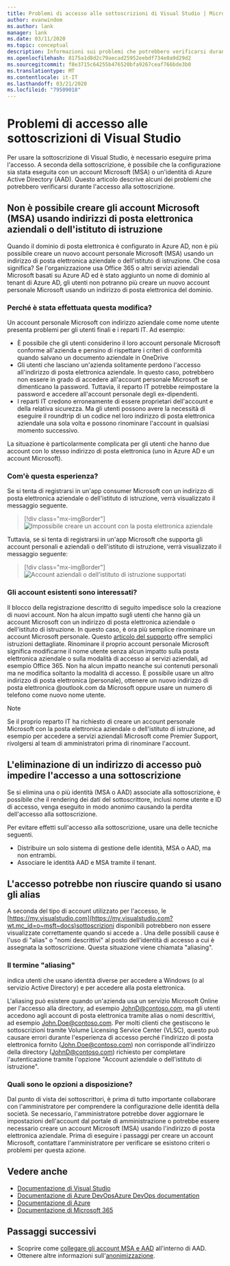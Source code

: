 ```yaml
---
title: Problemi di accesso alle sottoscrizioni di Visual Studio | Microsoft Docs
author: evanwindom
ms.author: lank
manager: lank
ms.date: 03/11/2020
ms.topic: conceptual
description: Informazioni sui problemi che potrebbero verificarsi durante l'accesso alle sottoscrizioni di Visual Studio
ms.openlocfilehash: 8175a1d8d2c79aecad25952eebdf734e0a9d29d2
ms.sourcegitcommit: f8e3715c64255b476520bfa9267ceaf766bde3b0
ms.translationtype: MT
ms.contentlocale: it-IT
ms.lasthandoff: 03/21/2020
ms.locfileid: "79509018"
---
```

# <a name="issues-signing-in-to-visual-studio-subscriptions"></a>Problemi di accesso alle sottoscrizioni di Visual Studio
Per usare la sottoscrizione di Visual Studio, è necessario eseguire prima l'accesso.  A seconda della sottoscrizione, è possibile che la configurazione sia stata eseguita con un account Microsoft (MSA) o un'identità di Azure Active Directory (AAD).  Questo articolo descrive alcuni dei problemi che potrebbero verificarsi durante l'accesso alla sottoscrizione.

## <a name="microsoft-accounts-msa-cannot-be-created-using-workschool-email-addresses"></a>Non è possibile creare gli account Microsoft (MSA) usando indirizzi di posta elettronica aziendali o dell'istituto di istruzione
Quando il dominio di posta elettronica è configurato in Azure AD, non è più possibile creare un nuovo account personale Microsoft (MSA) usando un indirizzo di posta elettronica aziendale o dell'istituto di istruzione. Che cosa significa? Se l'organizzazione usa Office 365 o altri servizi aziendali Microsoft basati su Azure AD ed è stato aggiunto un nome di dominio al tenant di Azure AD, gli utenti non potranno più creare un nuovo account personale Microsoft usando un indirizzo di posta elettronica del dominio.

### <a name="why-was-this-change-made"></a>Perché è stata effettuata questa modifica?
Un account personale Microsoft con indirizzo aziendale come nome utente presenta problemi per gli utenti finali e i reparti IT. Ad esempio:
- È possibile che gli utenti considerino il loro account personale Microsoft conforme all'azienda e pensino di rispettare i criteri di conformità quando salvano un documento aziendale in OneDrive
- Gli utenti che lasciano un'azienda solitamente perdono l'accesso all'indirizzo di posta elettronica aziendale. In questo caso, potrebbero non essere in grado di accedere all'account personale Microsoft se dimenticano la password. Tuttavia, il reparto IT potrebbe reimpostare la password e accedere all'account personale degli ex-dipendenti.
- I reparti IT credono erroneamente di essere proprietari dell'account e della relativa sicurezza. Ma gli utenti possono avere la necessità di eseguire il roundtrip di un codice nel loro indirizzo di posta elettronica aziendale una sola volta e possono rinominare l'account in qualsiasi momento successivo.

La situazione è particolarmente complicata per gli utenti che hanno due account con lo stesso indirizzo di posta elettronica (uno in Azure AD e un account Microsoft).

### <a name="what-does-this-experience-look-like"></a>Com'è questa esperienza?
Se si tenta di registrarsi in un'app consumer Microsoft con un indirizzo di posta elettronica aziendale o dell'istituto di istruzione, verrà visualizzato il messaggio seguente.

   > [!div class="mx-imgBorder"]
   > ![Impossibile creare un account con la posta elettronica aziendale](_img/sign-in-issues/cannot-use-work-email.png)

Tuttavia, se si tenta di registrarsi in un'app Microsoft che supporta gli account personali e aziendali o dell'istituto di istruzione, verrà visualizzato il messaggio seguente:

   > [!div class="mx-imgBorder"]
   > ![Account aziendali o dell'istituto di istruzione supportati](_img/sign-in-issues/existing-account.png)

### <a name="are-existing-accounts-affected"></a>Gli account esistenti sono interessati?
Il blocco della registrazione descritto di seguito impedisce solo la creazione di nuovi account. Non ha alcun impatto sugli utenti che hanno già un account Microsoft con un indirizzo di posta elettronica aziendale o dell'istituto di istruzione. In questo caso, è ora più semplice rinominare un account Microsoft personale. Questo [articolo del supporto](https://windows.microsoft.com/en-US/Windows/rename-personal-microsoft-account) offre semplici istruzioni dettagliate. Rinominare il proprio account personale Microsoft significa modificarne il nome utente senza alcun impatto sulla posta elettronica aziendale o sulla modalità di accesso ai servizi aziendali, ad esempio Office 365. Non ha alcun impatto neanche sui contenuti personali ma ne modifica soltanto la modalità di accesso. È possibile usare un altro indirizzo di posta elettronica (personale), ottenere un nuovo indirizzo di posta elettronica @outlook.com da Microsoft oppure usare un numero di telefono come nuovo nome utente.

> [!NOTE]
> Se il proprio reparto IT ha richiesto di creare un account personale Microsoft con la posta elettronica aziendale o dell'istituto di istruzione, ad esempio per accedere a servizi aziendali Microsoft come Premier Support, rivolgersi al team di amministratori prima di rinominare l'account.

## <a name="deleting-a-sign-in-address-may-prevent-access-to-a-subscription"></a>L'eliminazione di un indirizzo di accesso può impedire l'accesso a una sottoscrizione
Se si elimina una o più identità (MSA o AAD) associate alla sottoscrizione, è possibile che il rendering dei dati del sottoscrittore, inclusi nome utente e ID di accesso, venga eseguito in modo anonimo causando la perdita dell'accesso alla sottoscrizione.

Per evitare effetti sull'accesso alla sottoscrizione, usare una delle tecniche seguenti.
- Distribuire un solo sistema di gestione delle identità, MSA o AAD, ma non entrambi.
- Associare le identità AAD e MSA tramite il tenant.

## <a name="signing-in-may-fail-when-using-aliases"></a>L'accesso potrebbe non riuscire quando si usano gli alias
A seconda del tipo di account utilizzato per l'accesso, le [https://my.visualstudio.com](https://my.visualstudio.com?wt.mc_id=o~msft~docs)sottoscrizioni disponibili potrebbero non essere visualizzate correttamente quando si accede a . Una delle possibili cause è l'uso di "alias" o "nomi descrittivi" al posto dell'identità di accesso a cui è assegnata la sottoscrizione. Questa situazione viene chiamata "aliasing".

### <a name="what-is-aliasing"></a>Il termine "aliasing"
indica utenti che usano identità diverse per accedere a Windows (o al servizio Active Directory) e per accedere alla posta elettronica.

L'aliasing può esistere quando un'azienda usa un servizio Microsoft Online per l'accesso alla directory, ad esempio JohnD@contoso.com, ma gli utenti accedono agli account di posta elettronica tramite alias o nomi descrittivi, ad esempio John.Doe@contoso.com. Per molti clienti che gestiscono le sottoscrizioni tramite Volume Licensing Service Center (VLSC), questo può causare errori durante l'esperienza di accesso perché l'indirizzo di posta elettronica fornito (John.Doe@contoso.com) non corrisponde all'indirizzo della directory (JohnD@contoso.com) richiesto per completare l'autenticazione tramite l'opzione "Account aziendale o dell'istituto di istruzione".

### <a name="what-options-do-i-have"></a>Quali sono le opzioni a disposizione?
Dal punto di vista dei sottoscrittori, è prima di tutto importante collaborare con l'amministratore per comprendere la configurazione delle identità della società. Se necessario, l'amministratore potrebbe dover aggiornare le impostazioni dell'account dal portale di amministrazione o potrebbe essere necessario creare un account Microsoft (MSA) usando l'indirizzo di posta elettronica aziendale. Prima di eseguire i passaggi per creare un account Microsoft, contattare l'amministratore per verificare se esistono criteri o problemi per questa azione. 

## <a name="see-also"></a>Vedere anche
- [Documentazione di Visual Studio](https://docs.microsoft.com/visualstudio/)
- [Documentazione di Azure DevOpsAzure DevOps documentation](https://docs.microsoft.com/azure/devops/)
- [Documentazione di Azure](https://docs.microsoft.com/azure/)
- [Documentazione di Microsoft 365](https://docs.microsoft.com/microsoft-365/)

## <a name="next-steps"></a>Passaggi successivi
- Scoprire come [collegare gli account MSA e AAD](/azure/active-directory/b2b/add-users-administrator) all'interno di AAD.
- Ottenere altre informazioni sull'[anonimizzazione](anonymization.md).
